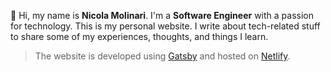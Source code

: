 👋 Hi, my name is **Nicola Molinari**. I'm a **Software Engineer** with a passion for technology.
This is my personal website. I write about tech-related stuff to share some of my experiences, thoughts, and things I learn.

> The website is developed using [Gatsby](https://www.gatsbyjs.org/) and hosted on [Netlify](https://www.netlify.com/).
